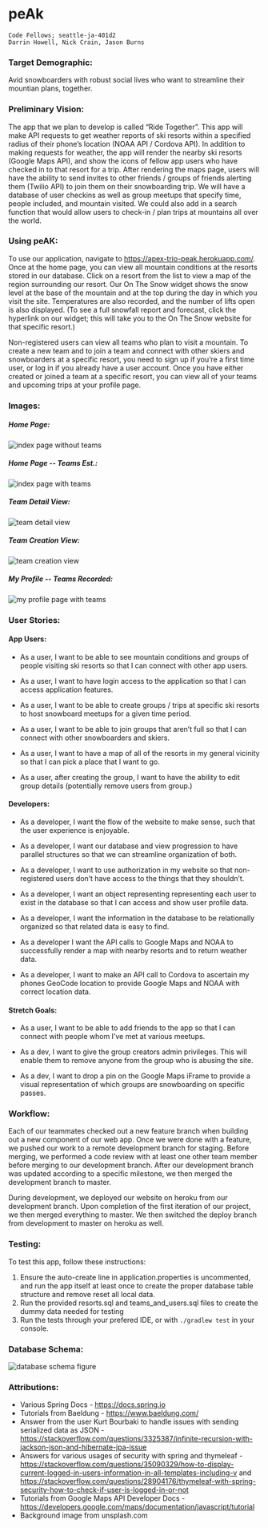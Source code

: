 <a id="top"></a>

# peAk

```
Code Fellows; seattle-ja-401d2
Darrin Howell, Nick Crain, Jason Burns
```

### Target Demographic:
Avid snowboarders with robust social lives who want to streamline their mountian plans, together.

### Preliminary Vision:
The app that we plan to develop is called “Ride Together”. This app will make API requests to get weather reports of ski resorts within a specified radius of their phone’s location (NOAA API / Cordova API). In addition to making requests for weather, the app will render the nearby ski resorts (Google Maps API), and show the icons of fellow app users who have checked in to that resort for a trip. After rendering the maps page, users will have the ability to send invites to other friends / groups of friends alerting them (Twilio API) to join them on their snowboarding trip. We will have a database of user checkins as well as group meetups that specify time, people included, and mountain visited. We could also add in a search function that would allow users to check-in / plan trips at mountains all over the world. 


### Using peAK:
To use our application, navigate to <a href="https://apex-trio-peak.herokuapp.com/">https://apex-trio-peak.herokuapp.com/</a>. Once at the home page, you can view all mountain conditions at the resorts stored in our database. Click on a resort from the list to view a map of the region surrounding our resort. Our On The Snow widget shows the snow level at the base of the mountain and at the top during the day in which you visit the site. Temperatures are also recorded, and the number of lifts open is also displayed. (To see a full snowfall report and forecast, click the hyperlink on our widget; this will take you to the On The Snow website for that specific resort.) <br/>

Non-registered users can view all teams who plan to visit a mountain. To create a new team and to join a team and connect with other skiers and snowboarders at a specific resort, you need to sign up if you’re a first time user, or log in if you already have a user account. Once you have either created or joined a team at a specific resort, you can view all of your teams and upcoming trips at your profile page.  

### Images:

##### Home Page:  

![index page without teams](./src/main/resources/static/img/peAk_Index_noTeams.png)

##### Home Page -- Teams Est.:

![index page with teams](./src/main/resources/static/img/peAk_index_teamsIncluded.png)

##### Team Detail View:

![team detail view](./src/main/resources/static/img/peAk_detailView.png)

##### Team Creation View:  

![team creation view](./src/main/resources/static/img/peAk_teamForm.png)

##### My Profile -- Teams Recorded: 

![my profile page with teams](./src/main/resources/static/img/peAk_profile_withTeams.png)

### User Stories:

#### App Users:

- As a user, I want to be able to see mountain conditions and groups of people visiting ski resorts so that I can connect with other app users.<br/>

- As a user, I want to have login access to the application so that I can access application features. <br/> 

- As a user, I want to be able to create groups / trips at specific ski resorts to host snowboard meetups for a given time period. <br/>

- As a user, I want to be able to join groups that aren’t full so that I can connect with other snowboarders and skiers.<br/>

- As a user, I want to have a map of all of the resorts in my general vicinity so that I can pick a place that I want to go. <br/> 

- As a user, after creating the group, I want to have the ability to edit group details (potentially remove users from group.)<br/>


#### Developers:

- As a developer, I want the flow of the website to make sense, such that the user experience is enjoyable. <br/>

- As a developer, I want our database and view progression to have parallel structures so that we can streamline organization of both. <br/>

- As a developer, I want to use authorization in my website so that non-registered users don’t have access to the things that they shouldn’t. <br/>

- As a developer, I want an object representing representing each user to exist in the database so that I can access and show user profile data. <br/>

- As a developer, I want the information in the database to be relationally organized so that related data is easy to find. <br/>

- As a developer I want the API calls to Google Maps and NOAA to successfully render a map with  nearby resorts and to return weather data. <br/>

- As a developer, I want to make an API call to Cordova to ascertain my phones GeoCode location to provide Google Maps and NOAA with correct location data. <br/>

#### Stretch Goals:
- As a user, I want to be able to add friends to the app so that I can connect with people whom I’ve met at various meetups. <br/>

- As a dev, I want to give the group creators admin privileges. This will enable them to remove anyone from the group who is abusing the site. <br/>

- As a dev, I want to drop a pin on the Google Maps iFrame to provide a visual representation of which groups are snowboarding on specific passes. 


### Workflow: 

Each of our teammates checked out a new feature branch when building out a new component of our web app. Once we were done with a feature, we pushed our work to a remote development branch for staging. Before merging, we performed a code review with at least one other team member before merging to our development branch. After our development branch was updated according to a specific milestone, we then merged the development branch to master. 

During development, we deployed our website on heroku from our development branch. Upon completion of the first iteration of our project, we then merged everything to master. We then switched the deploy branch from development to master on heroku as well. 

### Testing:
To test this app, follow these instructions:
1. Ensure the auto-create line in application.properties is uncommented, and run the app itself at least once to create the proper database table structure and remove reset all local data.
2. Run the provided resorts.sql and teams_and_users.sql files to create the dummy data needed for testing
3. Run the tests through your prefered IDE, or with `./gradlew test` in your console.

### Database Schema:
![database schema figure](./src/main/resources/static/img/databaseSchema.png)

### Attributions:
* Various Spring Docs - https://docs.spring.io
* Tutorials from Baeldung - https://www.baeldung.com/
* Answer from the user Kurt Bourbaki to handle issues with sending serialized data as JSON - https://stackoverflow.com/questions/3325387/infinite-recursion-with-jackson-json-and-hibernate-jpa-issue
* Answers for various usages of security with spring and thymeleaf - https://stackoverflow.com/questions/35090329/how-to-display-current-logged-in-users-information-in-all-templates-including-v and https://stackoverflow.com/questions/28904176/thymeleaf-with-spring-security-how-to-check-if-user-is-logged-in-or-not
* Tutorials from Google Maps API Developer Docs - https://developers.google.com/maps/documentation/javascript/tutorial
* Background image from unsplash.com

<!-- [:top: Contents](#contents) -->
